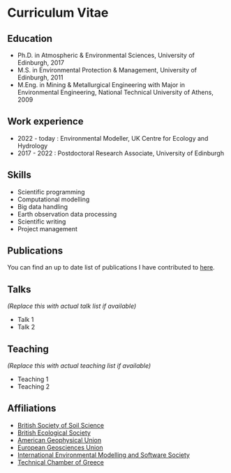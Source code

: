 # Curriculum Vitae

## Education

* Ph.D. in Atmospheric & Environmental Sciences, University of Edinburgh, 2017
* M.S. in Environmental Protection & Management, University of Edinburgh, 2011
* M.Eng. in Mining & Metallurgical Engineering with Major in Environmental Engineering, National Technical University of Athens, 2009

## Work experience

* 2022 - today : Environmental Modeller, UK Centre for Ecology and Hydrology
* 2017 - 2022 : Postdoctoral Research Associate, University of Edinburgh

## Skills

* Scientific programming
* Computational modelling
* Big data handling
* Earth observation data processing
* Scientific writing
* Project management

## Publications

You can find an up to date list of publications I have contributed to [here](https://scholar.google.com/citations?user=7BUpIaMAAAAJ&hl=en&oi=ao).

## Talks

*(Replace this with actual talk list if available)*

* Talk 1
* Talk 2

## Teaching

*(Replace this with actual teaching list if available)*

* Teaching 1
* Teaching 2

## Affiliations

* [British Society of Soil Science](https://soils.org.uk)
* [British Ecological Society](https://www.britishecologicalsociety.org)
* [American Geophysical Union](https://www.agu.org)
* [European Geosciences Union](https://www.egu.eu)
* [International Environmental Modelling and Software Society](https://iemss.org)
* [Technical Chamber of Greece](https://web.tee.gr/en/)
